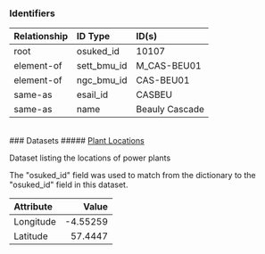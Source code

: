 ### Identifiers

| Relationship   | ID Type     | ID(s)          |
|:---------------|:------------|:---------------|
| root           | osuked_id   | 10107          |
| element-of     | sett_bmu_id | M_CAS-BEU01    |
| element-of     | ngc_bmu_id  | CAS-BEU01      |
| same-as        | esail_id    | CASBEU         |
| same-as        | name        | Beauly Cascade |

<br>
### Datasets
##### <a href="https://raw.githubusercontent.com/OSUKED/Dictionary-Datasets/main/datasets/plant-locations/datapackage.json">Plant Locations</a>

Dataset listing the locations of power plants

The "osuked_id" field was used to match from the dictionary to the "osuked_id" field in this dataset.

| Attribute   |    Value |
|:------------|---------:|
| Longitude   | -4.55259 |
| Latitude    | 57.4447  |

